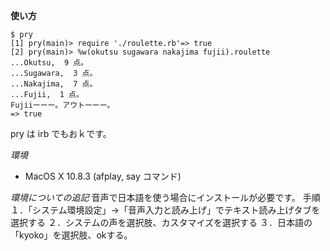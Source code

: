 **使い方**

    $ pry
    [1] pry(main)> require './roulette.rb'=> true
    [2] pry(main)> %w(okutsu sugawara nakajima fujii).roulette
    ...Okutsu,  9 点。
    ...Sugawara,  3 点。
    ...Nakajima,  7 点。
    ...Fujii,  1 点。
    Fujiiーーー。アウトーーー。
    => true

pry は irb でもおｋです。

*環境*  
* MacOS X 10.8.3 (afplay, say コマンド)


*環境についての追記*
音声で日本語を使う場合にインストールが必要です。
手順
１．「システム環境設定」→「音声入力と読み上げ」でテキスト読み上げタブを選択する
２．システムの声を選択肢、カスタマイズを選択する
３．日本語の「kyoko」を選択肢、okする。
